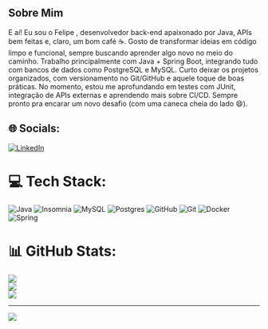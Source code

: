 ## Sobre Mim
E aí! Eu sou o Felipe , desenvolvedor back-end apaixonado por Java, APIs bem feitas e, claro, um bom café ☕. Gosto de transformar ideias em código limpo e funcional, sempre buscando aprender algo novo no meio do caminho.
Trabalho principalmente com Java + Spring Boot, integrando tudo com bancos de dados como PostgreSQL e MySQL. Curto deixar os projetos organizados, com versionamento no Git/GitHub e aquele toque de boas práticas.
No momento, estou me aprofundando em testes com JUnit, integração de APIs externas e aprendendo mais sobre CI/CD. Sempre pronto pra encarar um novo desafio (com uma caneca cheia do lado 😄).


## 🌐 Socials:
[![LinkedIn](https://img.shields.io/badge/LinkedIn-%230077B5.svg?logo=linkedin&logoColor=white)](https://www.linkedin.com/in/felipecunhasantos9/) 

# 💻 Tech Stack:
![Java](https://img.shields.io/badge/java-%23ED8B00.svg?style=for-the-badge&logo=openjdk&logoColor=white) ![Insomnia](https://img.shields.io/badge/Insomnia-black?style=for-the-badge&logo=insomnia&logoColor=5849BE) ![MySQL](https://img.shields.io/badge/mysql-4479A1.svg?style=for-the-badge&logo=mysql&logoColor=white) ![Postgres](https://img.shields.io/badge/postgres-%23316192.svg?style=for-the-badge&logo=postgresql&logoColor=white) ![GitHub](https://img.shields.io/badge/github-%23121011.svg?style=for-the-badge&logo=github&logoColor=white) ![Git](https://img.shields.io/badge/git-%23F05033.svg?style=for-the-badge&logo=git&logoColor=white) ![Docker](https://img.shields.io/badge/docker-%230db7ed.svg?style=for-the-badge&logo=docker&logoColor=white) ![Spring](https://img.shields.io/badge/spring-%236DB33F.svg?style=for-the-badge&logo=spring&logoColor=white)
# 📊 GitHub Stats:
![](https://github-readme-stats.vercel.app/api?username=Fssantos1999&theme=dark&hide_border=false&include_all_commits=false&count_private=false)<br/>
![](https://nirzak-streak-stats.vercel.app/?user=Fssantos1999&theme=dark&hide_border=false)<br/>
![](https://github-readme-stats.vercel.app/api/top-langs/?username=Fssantos1999&theme=dark&hide_border=false&include_all_commits=false&count_private=false&layout=compact)

---
[![](https://visitcount.itsvg.in/api?id=Fssantos1999&icon=0&color=0)](https://visitcount.itsvg.in)

<!-- Proudly created with GPRM ( https://gprm.itsvg.in ) -->
